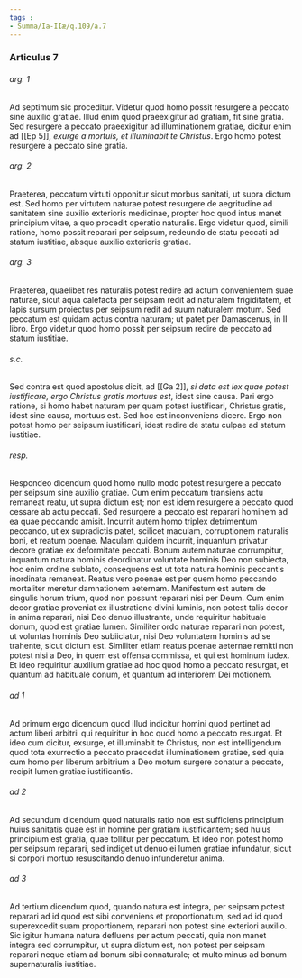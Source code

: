 ```yaml
---
tags : 
- Summa/Ia-IIæ/q.109/a.7
---
```


### Articulus 7

###### arg. 1
Ad septimum sic proceditur. Videtur quod homo possit resurgere a peccato sine auxilio gratiae. Illud enim quod praeexigitur ad gratiam, fit sine gratia. Sed resurgere a peccato praeexigitur ad illuminationem gratiae, dicitur enim ad [[Ep 5]], *exurge a mortuis, et illuminabit te Christus*. Ergo homo potest resurgere a peccato sine gratia.

###### arg. 2
Praeterea, peccatum virtuti opponitur sicut morbus sanitati, ut supra dictum est. Sed homo per virtutem naturae potest resurgere de aegritudine ad sanitatem sine auxilio exterioris medicinae, propter hoc quod intus manet principium vitae, a quo procedit operatio naturalis. Ergo videtur quod, simili ratione, homo possit reparari per seipsum, redeundo de statu peccati ad statum iustitiae, absque auxilio exterioris gratiae.

###### arg. 3
Praeterea, quaelibet res naturalis potest redire ad actum convenientem suae naturae, sicut aqua calefacta per seipsam redit ad naturalem frigiditatem, et lapis sursum proiectus per seipsum redit ad suum naturalem motum. Sed peccatum est quidam actus contra naturam; ut patet per Damascenus, in II libro. Ergo videtur quod homo possit per seipsum redire de peccato ad statum iustitiae.

###### s.c.
Sed contra est quod apostolus dicit, ad [[Ga 2]], *si data est lex quae potest iustificare, ergo Christus gratis mortuus est*, idest sine causa. Pari ergo ratione, si homo habet naturam per quam potest iustificari, Christus gratis, idest sine causa, mortuus est. Sed hoc est inconveniens dicere. Ergo non potest homo per seipsum iustificari, idest redire de statu culpae ad statum iustitiae.

###### resp.
Respondeo dicendum quod homo nullo modo potest resurgere a peccato per seipsum sine auxilio gratiae. Cum enim peccatum transiens actu remaneat reatu, ut supra dictum est; non est idem resurgere a peccato quod cessare ab actu peccati. Sed resurgere a peccato est reparari hominem ad ea quae peccando amisit. Incurrit autem homo triplex detrimentum peccando, ut ex supradictis patet, scilicet maculam, corruptionem naturalis boni, et reatum poenae. Maculam quidem incurrit, inquantum privatur decore gratiae ex deformitate peccati. Bonum autem naturae corrumpitur, inquantum natura hominis deordinatur voluntate hominis Deo non subiecta, hoc enim ordine sublato, consequens est ut tota natura hominis peccantis inordinata remaneat. Reatus vero poenae est per quem homo peccando mortaliter meretur damnationem aeternam. Manifestum est autem de singulis horum trium, quod non possunt reparari nisi per Deum. Cum enim decor gratiae proveniat ex illustratione divini luminis, non potest talis decor in anima reparari, nisi Deo denuo illustrante, unde requiritur habituale donum, quod est gratiae lumen. Similiter ordo naturae reparari non potest, ut voluntas hominis Deo subiiciatur, nisi Deo voluntatem hominis ad se trahente, sicut dictum est. Similiter etiam reatus poenae aeternae remitti non potest nisi a Deo, in quem est offensa commissa, et qui est hominum iudex. Et ideo requiritur auxilium gratiae ad hoc quod homo a peccato resurgat, et quantum ad habituale donum, et quantum ad interiorem Dei motionem.

###### ad 1
Ad primum ergo dicendum quod illud indicitur homini quod pertinet ad actum liberi arbitrii qui requiritur in hoc quod homo a peccato resurgat. Et ideo cum dicitur, exsurge, et illuminabit te Christus, non est intelligendum quod tota exurrectio a peccato praecedat illuminationem gratiae, sed quia cum homo per liberum arbitrium a Deo motum surgere conatur a peccato, recipit lumen gratiae iustificantis.

###### ad 2
Ad secundum dicendum quod naturalis ratio non est sufficiens principium huius sanitatis quae est in homine per gratiam iustificantem; sed huius principium est gratia, quae tollitur per peccatum. Et ideo non potest homo per seipsum reparari, sed indiget ut denuo ei lumen gratiae infundatur, sicut si corpori mortuo resuscitando denuo infunderetur anima.

###### ad 3
Ad tertium dicendum quod, quando natura est integra, per seipsam potest reparari ad id quod est sibi conveniens et proportionatum, sed ad id quod superexcedit suam proportionem, reparari non potest sine exteriori auxilio. Sic igitur humana natura defluens per actum peccati, quia non manet integra sed corrumpitur, ut supra dictum est, non potest per seipsam reparari neque etiam ad bonum sibi connaturale; et multo minus ad bonum supernaturalis iustitiae.


